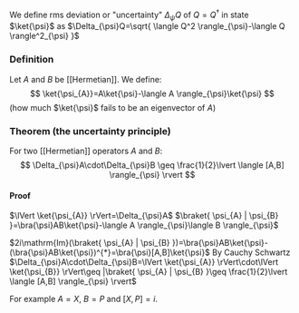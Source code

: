 We define rms deviation or "uncertainty" $\Delta_{\psi}Q$ of $Q=Q^{\dagger}$ in state $\ket{\psi}$ as $\Delta_{\psi}Q=\sqrt{ \langle Q^2 \rangle_{\psi}-\langle Q \rangle^2_{\psi} }$

### Definition
Let $A$ and $B$ be [[Hermetian]]. We  define:
$$
\ket{\psi_{A}}=A\ket{\psi}-\langle A \rangle_{\psi}\ket{\psi}
$$
(how much $\ket{\psi}$ fails to be an eigenvector of $A$)

### Theorem (the uncertainty principle)
For two [[Hermetian]] operators $A$ and $B$:
$$
\Delta_{\psi}A\cdot\Delta_{\psi}B \geq \frac{1}{2}\lvert \langle [A,B] \rangle_{\psi} \rvert
$$
#### Proof
$\lVert \ket{\psi_{A}} \rVert=\Delta_{\psi}A$
$\braket{ \psi_{A} | \psi_{B} }=\bra{\psi}AB\ket{\psi}-\langle A \rangle_{\psi}\langle B \rangle_{\psi}$

$2i\mathrm{Im}(\braket{ \psi_{A} | \psi_{B} })=\bra{\psi}AB\ket{\psi}-(\bra{\psi}AB\ket{\psi})^{*}=\bra{\psi}[A,B]\ket{\psi}$
By Cauchy Schwartz
$\Delta_{\psi}A\cdot\Delta_{\psi}B=\lVert \ket{\psi_{A}} \rVert\cdot\lVert \ket{\psi_{B}} \rVert\geq |\braket{ \psi_{A} | \psi_{B} }\geq \frac{1}{2}\lvert \langle [A,B] \rangle_{\psi} \rvert$

For example $A=X$, $B=P$ and $[X,P]=i$.
